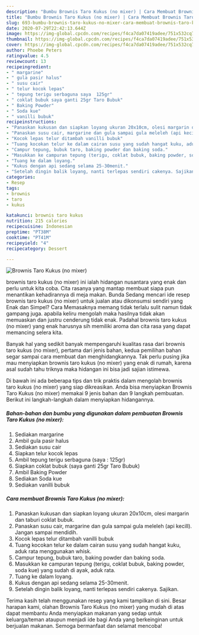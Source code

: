 ```yaml
---
description: "Bumbu Brownis Taro Kukus (no mixer) | Cara Membuat Brownis Taro Kukus (no mixer) Yang Lezat"
title: "Bumbu Brownis Taro Kukus (no mixer) | Cara Membuat Brownis Taro Kukus (no mixer) Yang Lezat"
slug: 693-bumbu-brownis-taro-kukus-no-mixer-cara-membuat-brownis-taro-kukus-no-mixer-yang-lezat
date: 2020-07-29T22:42:13.644Z
image: https://img-global.cpcdn.com/recipes/f4ca7da07419adee/751x532cq70/brownis-taro-kukus-no-mixer-foto-resep-utama.jpg
thumbnail: https://img-global.cpcdn.com/recipes/f4ca7da07419adee/751x532cq70/brownis-taro-kukus-no-mixer-foto-resep-utama.jpg
cover: https://img-global.cpcdn.com/recipes/f4ca7da07419adee/751x532cq70/brownis-taro-kukus-no-mixer-foto-resep-utama.jpg
author: Phoebe Peters
ratingvalue: 4.5
reviewcount: 13
recipeingredient:
- " margarine"
- " gula pasir halus"
- " susu cair"
- " telur kocok lepas"
- " tepung terigu serbaguna saya  125gr"
- " coklat bubuk saya ganti 25gr Taro Bubuk"
- " Baking Powder"
- " Soda kue"
- " vanilli bubuk"
recipeinstructions:
- "Panaskan kukusan dan siapkan loyang ukuran 20x10cm, olesi margarin dan taburi coklat bubuk."
- "Panaskan susu cair, margarine dan gula sampai gula meleleh (api kecill). Jangan sampai mendidih."
- "Kocok lepas telur ditambah vanilli bubuk"
- "Tuang kocokan telur ke dalam cairan susu yang sudah hangat kuku, aduk rata menggunakan whisk."
- "Campur tepung, bubuk taro, baking powder dan baking soda."
- "Masukkan ke campuran tepung (terigu, coklat bubuk, baking powder, soda kue) yang sudah di ayak, aduk rata."
- "Tuang ke dalam loyang."
- "Kukus dengan api sedang selama 25-30menit."
- "Setelah dingin balik loyang, nanti terlepas sendiri cakenya. Sajikan."
categories:
- Resep
tags:
- brownis
- taro
- kukus

katakunci: brownis taro kukus 
nutrition: 215 calories
recipecuisine: Indonesian
preptime: "PT38M"
cooktime: "PT41M"
recipeyield: "4"
recipecategory: Dessert

---
```



![Brownis Taro Kukus (no mixer)](https://img-global.cpcdn.com/recipes/f4ca7da07419adee/751x532cq70/brownis-taro-kukus-no-mixer-foto-resep-utama.jpg)


brownis taro kukus (no mixer) ini ialah hidangan nusantara yang enak dan perlu untuk kita coba. Cita rasanya yang mantap membuat siapa pun menantikan kehadirannya di meja makan.
Bunda Sedang mencari ide resep brownis taro kukus (no mixer) untuk jualan atau dikonsumsi sendiri yang Enak dan Simpel? Cara Memasaknya memang tidak terlalu sulit namun tidak gampang juga. apabila keliru mengolah maka hasilnya tidak akan memuaskan dan justru cenderung tidak enak. Padahal brownis taro kukus (no mixer) yang enak harusnya sih memiliki aroma dan cita rasa yang dapat memancing selera kita.



Banyak hal yang sedikit banyak mempengaruhi kualitas rasa dari brownis taro kukus (no mixer), pertama dari jenis bahan, kedua pemilihan bahan segar sampai cara membuat dan menghidangkannya. Tak perlu pusing jika mau menyiapkan brownis taro kukus (no mixer) yang enak di rumah, karena asal sudah tahu triknya maka hidangan ini bisa jadi sajian istimewa.


Di bawah ini ada beberapa tips dan trik praktis dalam mengolah brownis taro kukus (no mixer) yang siap dikreasikan. Anda bisa menyiapkan Brownis Taro Kukus (no mixer) memakai 9 jenis bahan dan 9 langkah pembuatan. Berikut ini langkah-langkah dalam menyiapkan hidangannya.

<!--inarticleads1-->

##### Bahan-bahan dan bumbu yang digunakan dalam pembuatan Brownis Taro Kukus (no mixer):

1. Sediakan  margarine
1. Ambil  gula pasir halus
1. Sediakan  susu cair
1. Siapkan  telur kocok lepas
1. Ambil  tepung terigu serbaguna (saya : 125gr)
1. Siapkan  coklat bubuk (saya ganti 25gr Taro Bubuk)
1. Ambil  Baking Powder
1. Sediakan  Soda kue
1. Sediakan  vanilli bubuk




<!--inarticleads2-->

##### Cara membuat Brownis Taro Kukus (no mixer):

1. Panaskan kukusan dan siapkan loyang ukuran 20x10cm, olesi margarin dan taburi coklat bubuk.
1. Panaskan susu cair, margarine dan gula sampai gula meleleh (api kecill). Jangan sampai mendidih.
1. Kocok lepas telur ditambah vanilli bubuk
1. Tuang kocokan telur ke dalam cairan susu yang sudah hangat kuku, aduk rata menggunakan whisk.
1. Campur tepung, bubuk taro, baking powder dan baking soda.
1. Masukkan ke campuran tepung (terigu, coklat bubuk, baking powder, soda kue) yang sudah di ayak, aduk rata.
1. Tuang ke dalam loyang.
1. Kukus dengan api sedang selama 25-30menit.
1. Setelah dingin balik loyang, nanti terlepas sendiri cakenya. Sajikan.




Terima kasih telah menggunakan resep yang kami tampilkan di sini. Besar harapan kami, olahan Brownis Taro Kukus (no mixer) yang mudah di atas dapat membantu Anda menyiapkan makanan yang sedap untuk keluarga/teman ataupun menjadi ide bagi Anda yang berkeinginan untuk berjualan makanan. Semoga bermanfaat dan selamat mencoba!

